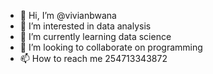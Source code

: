 - 👋 Hi, I’m @vivianbwana
- 👀 I’m interested in data analysis
- 🌱 I’m currently learning data science
- 💞️ I’m looking to collaborate on programming
- 📫 How to reach me 254713343872

<!---
vivianbwana/vivianbwana is a ✨ special ✨ repository because its `README.md` (this file) appears on your GitHub profile.
You can click the Preview link to take a look at your changes.
--->
